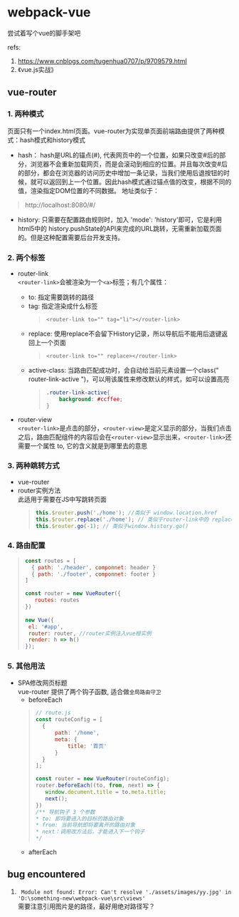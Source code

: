 # webpack-vue
尝试着写个vue的脚手架吧

refs:   
1. https://www.cnblogs.com/tugenhua0707/p/9709579.html  
2. 《vue.js实战》

vue-router
------------
### 1. 两种模式
页面只有一个index.html页面。vue-router为实现单页面前端路由提供了两种模式：hash模式和history模式
* hash： 
hash是URL的锚点(#), 代表网页中的一个位置，如果只改变#后的部分，浏览器不会重新加载网页，而是会滚动到相应的位置。并且每次改变#后的部分，都会在浏览器的访问历史中增加一条记录，当我们使用后退按钮的时候，就可以返回到上一个位置。因此hash模式通过锚点值的改变，根据不同的值，渲染指定DOM位置的不同数据。
地址类似于：
> http://localhost:8080/#/
* history: 只需要在配置路由规则时，加入 'mode': 'history'即可，它是利用html5中的 history.pushState的API来完成的URL跳转，无需重新加载页面的。但是这种配置需要后台开发支持。

### 2. 两个标签
* router-link  
```<router-link>```会被渲染为一个```<a>```标签；有几个属性：   
   * to: 指定需要跳转的路径  
   * tag: 指定渲染成什么标签  
     >```<router-link to="" tag="li"></router-link> ```  
   * replace: 使用replace不会留下History记录，所以导航后不能用后退键返回上一个页面
     >```<router-link to="" replace></router-link>```  
   * active-class: 当路由匹配成功时，会自动给当前元素设置一个class(" router-link-active ")，可以用该属性来修改默认的样式，如可以设置高亮 
      > ```css
      > .router-link-active{
      >     background: #ccffee;
      > }

* router-view  
```<router-link>```是点击的部分，```<router-view>```是定义显示的部分，当我们点击之后，路由匹配组件的内容后会在```<router-view>```显示出来，```<router-link>```还需要一个属性 to, 它的含义就是到哪里去的意思

### 3. 两种跳转方式
* vue-router  
* router实例方法   
此适用于需要在JS中写跳转页面   
  >```js
  >this.$router.push('./home'); //类似于 window.location.href
  >this.$router.replace('./home'); // 类似于router-link中的 replace 功能，不会向history添加新纪录 
  >this.$router.go(-1); // 类似于window.history.go()

### 4. 路由配置
>```js
>const routes = [
>   { path: './header', componnet: header }
>   { path: './footer', componnet: footer } 
>]
>
>const router = new VueRouter({
>    routes: routes
>})
>  
>new Vue({
>  el: '#app',
>  router: router, //router实例注入vue根实例
>  render: h => h()
>});

### 5. 其他用法
* SPA修改网页标题  
vue-router 提供了两个钩子函数, 适合做```全局路由守卫```   
  * beforeEach
  >```js
  > // route.js
  >const routeConfig = [
  >   {
  >       path: '/home',
  >       meta: {
  >           title: '首页'
  >       }
  >   } 
  >];
  >
  >const router = new VueRouter(routeConfig);
  >router.beforeEach((to, from, next) => {
  >    window.document.title = to.meta.title;
  >    next();
  >}) 
  >/** 导航钩子 3 个参数
  >* to: 即将要进入的目标的路由对象
  >* from: 当前导航即将要离开的路由对象
  >* next：调用改方法后，才能进入下一个钩子 
  >*/  
  * afterEach

bug encountered
-----------
1. ``` Module not found: Error: Can't resolve './assets/images/yy.jpg' in 'D:\something-new\webpack-vue\src\views'```  
需要注意引用图片是的路径，最好用绝对路径写？